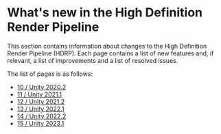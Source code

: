 # What's new in the High Definition Render Pipeline

This section contains information about changes to the High Definition Render Pipeline (HDRP). Each page contains a list of new features and, if relevant, a list of improvements and a list of resolved issues.

The list of pages is as follows:

* [10 / Unity 2020.2](whats-new-10.md)
* [11 / Unity 2021.1](whats-new-11.md)
* [12 / Unity 2021.2](whats-new-12.md)
* [13 / Unity 2022.1](whats-new-13.md)
* [14 / Unity 2022.2](whats-new-14.md)
* [15 / Unity 2023.1](whats-new-15.md)
